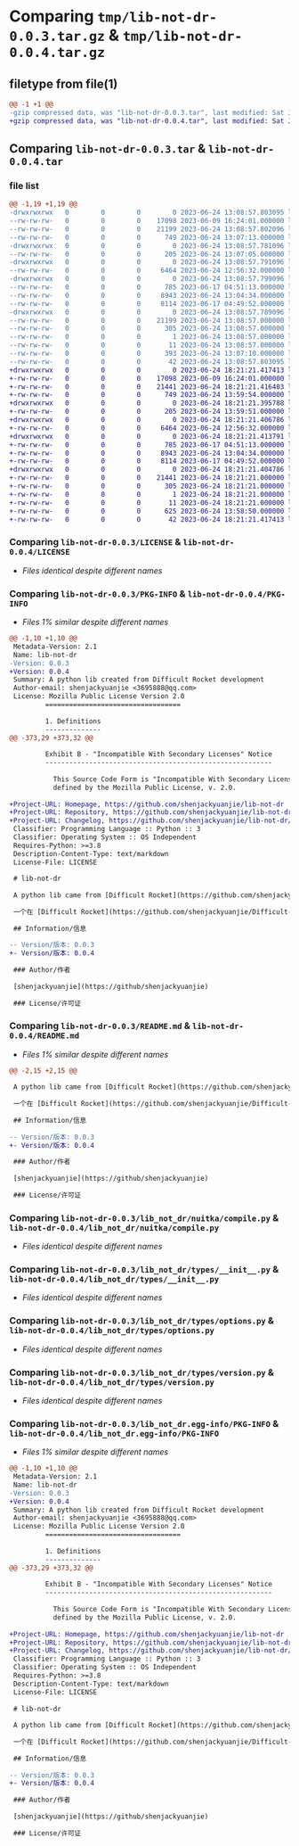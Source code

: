 # Comparing `tmp/lib-not-dr-0.0.3.tar.gz` & `tmp/lib-not-dr-0.0.4.tar.gz`

## filetype from file(1)

```diff
@@ -1 +1 @@
-gzip compressed data, was "lib-not-dr-0.0.3.tar", last modified: Sat Jun 24 13:08:57 2023, max compression
+gzip compressed data, was "lib-not-dr-0.0.4.tar", last modified: Sat Jun 24 18:21:21 2023, max compression
```

## Comparing `lib-not-dr-0.0.3.tar` & `lib-not-dr-0.0.4.tar`

### file list

```diff
@@ -1,19 +1,19 @@
-drwxrwxrwx   0        0        0        0 2023-06-24 13:08:57.803095 lib-not-dr-0.0.3/
--rw-rw-rw-   0        0        0    17098 2023-06-09 16:24:01.000000 lib-not-dr-0.0.3/LICENSE
--rw-rw-rw-   0        0        0    21199 2023-06-24 13:08:57.802096 lib-not-dr-0.0.3/PKG-INFO
--rw-rw-rw-   0        0        0      749 2023-06-24 13:07:13.000000 lib-not-dr-0.0.3/README.md
-drwxrwxrwx   0        0        0        0 2023-06-24 13:08:57.781096 lib-not-dr-0.0.3/lib_not_dr/
--rw-rw-rw-   0        0        0      205 2023-06-24 13:07:05.000000 lib-not-dr-0.0.3/lib_not_dr/__init__.py
-drwxrwxrwx   0        0        0        0 2023-06-24 13:08:57.791096 lib-not-dr-0.0.3/lib_not_dr/nuitka/
--rw-rw-rw-   0        0        0     6464 2023-06-24 12:56:32.000000 lib-not-dr-0.0.3/lib_not_dr/nuitka/compile.py
-drwxrwxrwx   0        0        0        0 2023-06-24 13:08:57.799096 lib-not-dr-0.0.3/lib_not_dr/types/
--rw-rw-rw-   0        0        0      785 2023-06-17 04:51:13.000000 lib-not-dr-0.0.3/lib_not_dr/types/__init__.py
--rw-rw-rw-   0        0        0     8943 2023-06-24 13:04:34.000000 lib-not-dr-0.0.3/lib_not_dr/types/options.py
--rw-rw-rw-   0        0        0     8114 2023-06-17 04:49:52.000000 lib-not-dr-0.0.3/lib_not_dr/types/version.py
-drwxrwxrwx   0        0        0        0 2023-06-24 13:08:57.789096 lib-not-dr-0.0.3/lib_not_dr.egg-info/
--rw-rw-rw-   0        0        0    21199 2023-06-24 13:08:57.000000 lib-not-dr-0.0.3/lib_not_dr.egg-info/PKG-INFO
--rw-rw-rw-   0        0        0      305 2023-06-24 13:08:57.000000 lib-not-dr-0.0.3/lib_not_dr.egg-info/SOURCES.txt
--rw-rw-rw-   0        0        0        1 2023-06-24 13:08:57.000000 lib-not-dr-0.0.3/lib_not_dr.egg-info/dependency_links.txt
--rw-rw-rw-   0        0        0       11 2023-06-24 13:08:57.000000 lib-not-dr-0.0.3/lib_not_dr.egg-info/top_level.txt
--rw-rw-rw-   0        0        0      393 2023-06-24 13:07:10.000000 lib-not-dr-0.0.3/pyproject.toml
--rw-rw-rw-   0        0        0       42 2023-06-24 13:08:57.803095 lib-not-dr-0.0.3/setup.cfg
+drwxrwxrwx   0        0        0        0 2023-06-24 18:21:21.417413 lib-not-dr-0.0.4/
+-rw-rw-rw-   0        0        0    17098 2023-06-09 16:24:01.000000 lib-not-dr-0.0.4/LICENSE
+-rw-rw-rw-   0        0        0    21441 2023-06-24 18:21:21.416403 lib-not-dr-0.0.4/PKG-INFO
+-rw-rw-rw-   0        0        0      749 2023-06-24 13:59:54.000000 lib-not-dr-0.0.4/README.md
+drwxrwxrwx   0        0        0        0 2023-06-24 18:21:21.395788 lib-not-dr-0.0.4/lib_not_dr/
+-rw-rw-rw-   0        0        0      205 2023-06-24 13:59:51.000000 lib-not-dr-0.0.4/lib_not_dr/__init__.py
+drwxrwxrwx   0        0        0        0 2023-06-24 18:21:21.406786 lib-not-dr-0.0.4/lib_not_dr/nuitka/
+-rw-rw-rw-   0        0        0     6464 2023-06-24 12:56:32.000000 lib-not-dr-0.0.4/lib_not_dr/nuitka/compile.py
+drwxrwxrwx   0        0        0        0 2023-06-24 18:21:21.413791 lib-not-dr-0.0.4/lib_not_dr/types/
+-rw-rw-rw-   0        0        0      785 2023-06-17 04:51:13.000000 lib-not-dr-0.0.4/lib_not_dr/types/__init__.py
+-rw-rw-rw-   0        0        0     8943 2023-06-24 13:04:34.000000 lib-not-dr-0.0.4/lib_not_dr/types/options.py
+-rw-rw-rw-   0        0        0     8114 2023-06-17 04:49:52.000000 lib-not-dr-0.0.4/lib_not_dr/types/version.py
+drwxrwxrwx   0        0        0        0 2023-06-24 18:21:21.404786 lib-not-dr-0.0.4/lib_not_dr.egg-info/
+-rw-rw-rw-   0        0        0    21441 2023-06-24 18:21:21.000000 lib-not-dr-0.0.4/lib_not_dr.egg-info/PKG-INFO
+-rw-rw-rw-   0        0        0      305 2023-06-24 18:21:21.000000 lib-not-dr-0.0.4/lib_not_dr.egg-info/SOURCES.txt
+-rw-rw-rw-   0        0        0        1 2023-06-24 18:21:21.000000 lib-not-dr-0.0.4/lib_not_dr.egg-info/dependency_links.txt
+-rw-rw-rw-   0        0        0       11 2023-06-24 18:21:21.000000 lib-not-dr-0.0.4/lib_not_dr.egg-info/top_level.txt
+-rw-rw-rw-   0        0        0      625 2023-06-24 13:58:50.000000 lib-not-dr-0.0.4/pyproject.toml
+-rw-rw-rw-   0        0        0       42 2023-06-24 18:21:21.417413 lib-not-dr-0.0.4/setup.cfg
```

### Comparing `lib-not-dr-0.0.3/LICENSE` & `lib-not-dr-0.0.4/LICENSE`

 * *Files identical despite different names*

### Comparing `lib-not-dr-0.0.3/PKG-INFO` & `lib-not-dr-0.0.4/PKG-INFO`

 * *Files 1% similar despite different names*

```diff
@@ -1,10 +1,10 @@
 Metadata-Version: 2.1
 Name: lib-not-dr
-Version: 0.0.3
+Version: 0.0.4
 Summary: A python lib created from Difficult Rocket development
 Author-email: shenjackyuanjie <3695888@qq.com>
 License: Mozilla Public License Version 2.0
         ==================================
         
         1. Definitions
         --------------
@@ -373,29 +373,32 @@
         
         Exhibit B - "Incompatible With Secondary Licenses" Notice
         ---------------------------------------------------------
         
           This Source Code Form is "Incompatible With Secondary Licenses", as
           defined by the Mozilla Public License, v. 2.0.
         
+Project-URL: Homepage, https://github.com/shenjackyuanjie/lib-not-dr
+Project-URL: Repository, https://github.com/shenjackyuanjie/lib-not-dr
+Project-URL: Changelog, https://github.com/shenjackyuanjie/lib-not-dr/blob/main/docs/change_log.md
 Classifier: Programming Language :: Python :: 3
 Classifier: Operating System :: OS Independent
 Requires-Python: >=3.8
 Description-Content-Type: text/markdown
 License-File: LICENSE
 
 # lib-not-dr
 
 A python lib came from [Difficult Rocket](https://github.com/shenjackyuanjie/Difficult-Rocket) development
 
 一个在 [Difficult Rocket](https://github.com/shenjackyuanjie/Difficult-Rocket) 开发中 分离出来的 python 库
 
 ## Information/信息
 
-- Version/版本: 0.0.3
+- Version/版本: 0.0.4
 
 ### Author/作者
 
 [shenjackyuanjie](https://github/shenjackyuanjie)
 
 ### License/许可证
```

### Comparing `lib-not-dr-0.0.3/README.md` & `lib-not-dr-0.0.4/README.md`

 * *Files 1% similar despite different names*

```diff
@@ -2,15 +2,15 @@
 
 A python lib came from [Difficult Rocket](https://github.com/shenjackyuanjie/Difficult-Rocket) development
 
 一个在 [Difficult Rocket](https://github.com/shenjackyuanjie/Difficult-Rocket) 开发中 分离出来的 python 库
 
 ## Information/信息
 
-- Version/版本: 0.0.3
+- Version/版本: 0.0.4
 
 ### Author/作者
 
 [shenjackyuanjie](https://github/shenjackyuanjie)
 
 ### License/许可证
```

### Comparing `lib-not-dr-0.0.3/lib_not_dr/nuitka/compile.py` & `lib-not-dr-0.0.4/lib_not_dr/nuitka/compile.py`

 * *Files identical despite different names*

### Comparing `lib-not-dr-0.0.3/lib_not_dr/types/__init__.py` & `lib-not-dr-0.0.4/lib_not_dr/types/__init__.py`

 * *Files identical despite different names*

### Comparing `lib-not-dr-0.0.3/lib_not_dr/types/options.py` & `lib-not-dr-0.0.4/lib_not_dr/types/options.py`

 * *Files identical despite different names*

### Comparing `lib-not-dr-0.0.3/lib_not_dr/types/version.py` & `lib-not-dr-0.0.4/lib_not_dr/types/version.py`

 * *Files identical despite different names*

### Comparing `lib-not-dr-0.0.3/lib_not_dr.egg-info/PKG-INFO` & `lib-not-dr-0.0.4/lib_not_dr.egg-info/PKG-INFO`

 * *Files 1% similar despite different names*

```diff
@@ -1,10 +1,10 @@
 Metadata-Version: 2.1
 Name: lib-not-dr
-Version: 0.0.3
+Version: 0.0.4
 Summary: A python lib created from Difficult Rocket development
 Author-email: shenjackyuanjie <3695888@qq.com>
 License: Mozilla Public License Version 2.0
         ==================================
         
         1. Definitions
         --------------
@@ -373,29 +373,32 @@
         
         Exhibit B - "Incompatible With Secondary Licenses" Notice
         ---------------------------------------------------------
         
           This Source Code Form is "Incompatible With Secondary Licenses", as
           defined by the Mozilla Public License, v. 2.0.
         
+Project-URL: Homepage, https://github.com/shenjackyuanjie/lib-not-dr
+Project-URL: Repository, https://github.com/shenjackyuanjie/lib-not-dr
+Project-URL: Changelog, https://github.com/shenjackyuanjie/lib-not-dr/blob/main/docs/change_log.md
 Classifier: Programming Language :: Python :: 3
 Classifier: Operating System :: OS Independent
 Requires-Python: >=3.8
 Description-Content-Type: text/markdown
 License-File: LICENSE
 
 # lib-not-dr
 
 A python lib came from [Difficult Rocket](https://github.com/shenjackyuanjie/Difficult-Rocket) development
 
 一个在 [Difficult Rocket](https://github.com/shenjackyuanjie/Difficult-Rocket) 开发中 分离出来的 python 库
 
 ## Information/信息
 
-- Version/版本: 0.0.3
+- Version/版本: 0.0.4
 
 ### Author/作者
 
 [shenjackyuanjie](https://github/shenjackyuanjie)
 
 ### License/许可证
```

